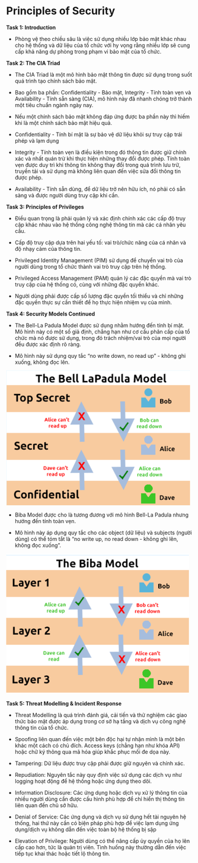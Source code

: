 # Principles of Security

**Task 1: Introduction**

- Phòng vệ theo chiều sâu là việc sử dụng nhiều lớp bảo mật khác nhau cho hệ thống và dữ liệu của tổ chức với hy vọng rằng nhiều lớp sẽ cung cấp khả năng dự phòng trong phạm vi bảo mật của tổ chức.

**Task 2: The CIA Triad**

- The CIA Triad là một mô hình bảo mật thông tin được sử dụng trong suốt quá trình tạo chính sách bảo mật.

- Bao gồm ba phần: Confidentiality - Bảo mật, Integrity - Tính toàn vẹn và Availability - Tính sẵn sàng (CIA), mô hình này đã nhanh chóng trở thành một tiêu chuẩn ngành ngày nay.

- Nếu một chính sách bảo mật không đáp ứng được ba phần này thì hiếm khi là một chính sách bảo mật hiệu quả.

- Confidentiality - Tính bí mật là sự bảo vệ dữ liệu khỏi sự truy cập trái phép và lạm dụng

- Integrity - Tính toàn vẹn là điều kiện trong đó thông tin được giữ chính xác và nhất quán trừ khi thực hiện những thay đổi được phép. Tính toàn vẹn được duy trì khi thông tin không thay đổi trong quá trình lưu trữ, truyền tải và sử dụng mà không liên quan đến việc sửa đổi thông tin được phép.

- Availability - Tính sẵn dùng, để dữ liệu trở nên hữu ích, nó phải có sẵn sàng và được người dùng truy cập khi cần.

**Task 3: Principles of Privileges**

- Điều quan trọng là phải quản lý và xác định chính xác các cấp độ truy cập khác nhau vào hệ thống công nghệ thông tin mà các cá nhân yêu cầu.

- Cấp độ truy cập dựa trên hai yếu tố: vai trò/chức năng của cá nhân và độ nhạy cảm của thông tin. 

- Privileged Identity Management (PIM) sử dụng để chuyển vai trò của người dùng trong tổ chức thành vai trò truy cập trên hệ thống.

- Privileged Access Management (PAM) quản lý các đặc quyền mà vai trò truy cập của hệ thống có, cùng với những đặc quyền khác.

- Người dùng phải được cấp số lượng đặc quyền tối thiểu và chỉ những đặc quyền thực sự cần thiết để họ thực hiện nhiệm vụ của mình.

**Task 4: Security Models Continued**

- The Bell-La Padula Model được sử dụng nhằm hướng đến tính bí mật. Mô hình này có một số giả định, chẳng hạn như cơ cấu phân cấp của tổ chức mà nó được sử dụng, trong đó trách nhiệm/vai trò của mọi người đều được xác định rõ ràng. 

- Mô hình này sử dụng quy tắc “no write down, no read up” - không ghi xuống, không đọc lên.

![img](https://github.com/DucThinh47/TryHackMe/blob/main/Jr_Penetration_Tester/Introduction_to_Pentesting/images/image1.png)

- Biba Model được cho là tương đương với mô hình Bell-La Padula nhưng hướng đến tính toàn vẹn. 

- Mô hình này áp dụng quy tắc cho các object (dữ liệu) và subjects (người dùng) có thể tóm tắt là “no write up, no read down - không ghi lên, không đọc xuống”.

![img](https://github.com/DucThinh47/TryHackMe/blob/main/Jr_Penetration_Tester/Introduction_to_Pentesting/images/image2.png)

**Task 5: Threat Modelling & Incident Response**

- Threat Modelling là quá trình đánh giá, cải tiến và thử nghiệm các giao thức bảo mật được áp dụng trong cơ sở hạ tầng và dịch vụ công nghệ thông tin của tổ chức.

- Spoofing liên quan đến việc một bên độc hại tự nhận mình là một bên khác một cách có chủ đích. 
Access keys (chẳng hạn như khóa API) hoặc chữ ký thông qua mã hóa giúp khắc phục mối đe dọa này.

- Tampering: Dữ liệu được truy cập phải được giữ nguyên và chính xác.

- Repudiation: Nguyên tắc này quy định việc sử dụng các dịch vụ như logging hoạt động để hệ thống hoặc ứng dụng theo dõi.

- Information Disclosure: Các ứng dụng hoặc dịch vụ xử lý thông tin của nhiều người dùng cần được cấu hình phù hợp để chỉ hiển thị thông tin liên quan đến chủ sở hữu.

- Denial of Service: Các ứng dụng và dịch vụ sử dụng hết tài nguyên hệ thống, hai thứ này cần có biện pháp phù hợp để việc lạm dụng ứng dụng/dịch vụ không dẫn đến việc toàn bộ hệ thống bị sập

- Elevation of Privilege: Người dùng có thể nâng cấp ủy quyền của họ lên cấp cao hơn, tức là quản trị viên. Tình huống này thường dẫn đến việc tiếp tục khai thác hoặc tiết lộ thông tin.













